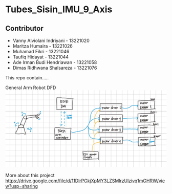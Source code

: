 # Tubes_Sisin_IMU_9_Axis

## Contributor
- Vanny Alviolani Indriyani   - 13221020 
- Maritza Humaira             - 13221026
- Muhamad Fikri               - 13221046
- Taufiq Hidayat              - 13221044
- Ade Irman Budi Hendriawan   - 13221058 
- Dimas Ridhwana Shalsareza   - 13221076

This repo contain.....

General Arm Robot DFD
![alt text](https://github.com/DimasRidhwanaS/Tubes_Sisin_IMU_9_Axis/blob/main/z.other/Stepper%20diagram.jpg)

More about this project
https://drive.google.com/file/d/11DlrPGkjXpMY3LZSMlrzUlzivq1mGHRW/view?usp=sharing
